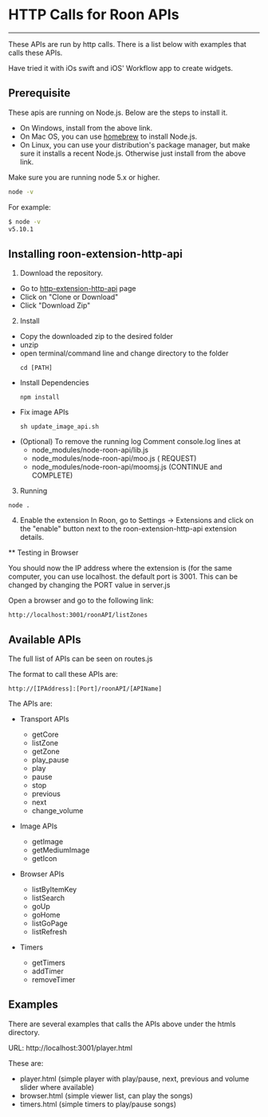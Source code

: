 # HTTP Calls for Roon APIs
---------------------------

These APIs are run by http calls.
There is a list below with examples that calls these APIs.

Have tried it with iOs swift and iOS' Workflow app to create widgets.

## Prerequisite

These apis are running on Node.js. Below are the steps to install it.

* On Windows, install from the above link.
* On Mac OS, you can use [homebrew](http://brew.sh) to install Node.js.
* On Linux, you can use your distribution's package manager, but make sure it installs a recent Node.js. Otherwise just install from the above link.

Make sure you are running node 5.x or higher.
```sh
node -v
```

For example:

```sh
$ node -v
v5.10.1
```

## Installing roon-extension-http-api

1. Download the repository.
* Go to [http-extension-http-api](https://github.com/st0g1e/roon-extension-http-api) page
* Click on "Clone or Download"
* Click "Download Zip"

2. Install
* Copy the downloaded zip to the desired folder
* unzip
* open terminal/command line and change directory to the folder
  ```
  cd [PATH]
  ```
* Install Dependencies
  ```
  npm install
  ```
* Fix image APIs
  ```
  sh update_image_api.sh
  ```
* (Optional) To remove the running log
  Comment console.log lines at
  - node_modules/node-roon-api/lib.js
  - node_modules/node-roon-api/moo.js ( REQUEST)
  - node_modules/node-roon-api/moomsj.js (CONTINUE and COMPLETE)

3. Running
  ```
  node .
  ```
  
4. Enable the extension
   In Roon, go to Settings -> Extensions and click on the "enable" button next to the roon-extension-http-api extension details.
   
** Testing in Browser

You should now the IP address where the extension is (for the same computer, you can use localhost. the default port is 3001.
This can be changed by changing the PORT value in server.js

Open a browser and go to the following link:
```
http://localhost:3001/roonAPI/listZones
```

## Available APIs
The full list of APIs can be seen on routes.js

The format to call these APIs are:
```
http://[IPAddress]:[Port]/roonAPI/[APIName]
```

The APIs are:
* Transport APIs
  - getCore
  - listZone
  - getZone
  - play_pause
  - play
  - pause
  - stop
  - previous
  - next
  - change_volume
  
* Image APIs
  - getImage
  - getMediumImage
  - getIcon
  
* Browser APIs  
  - listByItemKey
  - listSearch
  - goUp
  - goHome
  - listGoPage
  - listRefresh

* Timers
  - getTimers
  - addTimer
  - removeTimer

## Examples
There are several examples that calls the APIs above under the htmls directory.

URL: http://localhost:3001/player.html

These are: 
- player.html (simple player with play/pause, next, previous and volume slider where available)
- browser.html (simple viewer list, can play the songs)
- timers.html (simple timers to play/pause songs)


